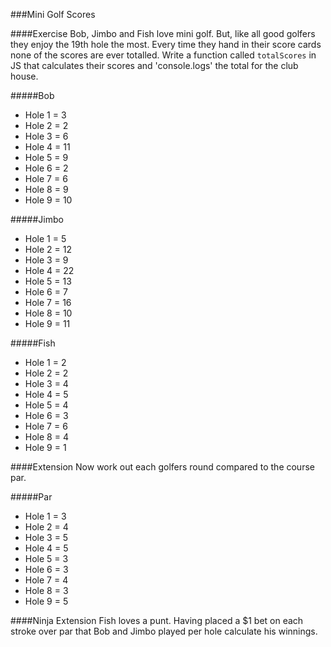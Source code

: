 ###Mini Golf Scores

####Exercise 
Bob, Jimbo and Fish love mini golf. But, like all good golfers they enjoy the 19th hole the most. Every time they hand in their score cards none of the scores are ever totalled. Write a function called ```totalScores``` in JS that calculates their scores and 'console.logs' the total for the club house.

#####Bob 
  - Hole 1 = 3
  - Hole 2 = 2
  - Hole 3 = 6
  - Hole 4 = 11
  - Hole 5 = 9
  - Hole 6 = 2
  - Hole 7 = 6
  - Hole 8 = 9
  - Hole 9 = 10


#####Jimbo 
  - Hole 1 = 5
  - Hole 2 = 12
  - Hole 3 = 9
  -	Hole 4 = 22
  - Hole 5 = 13
  - Hole 6 = 7
  - Hole 7 = 16
  - Hole 8 = 10
  - Hole 9 = 11

#####Fish 
  - Hole 1 = 2
  - Hole 2 = 2
  - Hole 3 = 4
  - Hole 4 = 5
  - Hole 5 = 4
  - Hole 6 = 3
  - Hole 7 = 6
  - Hole 8 = 4
  - Hole 9 = 1

####Extension 
Now work out each golfers round compared to the course par.

#####Par
  - Hole 1 = 3
  - Hole 2 = 4
  - Hole 3 = 5
  - Hole 4 = 5
  - Hole 5 = 3
  - Hole 6 = 3
  - Hole 7 = 4
  - Hole 8 = 3
  - Hole 9 = 5

####Ninja Extension
Fish loves a punt. Having placed a $1 bet on each stroke over par that Bob and Jimbo played per hole calculate his winnings. 

